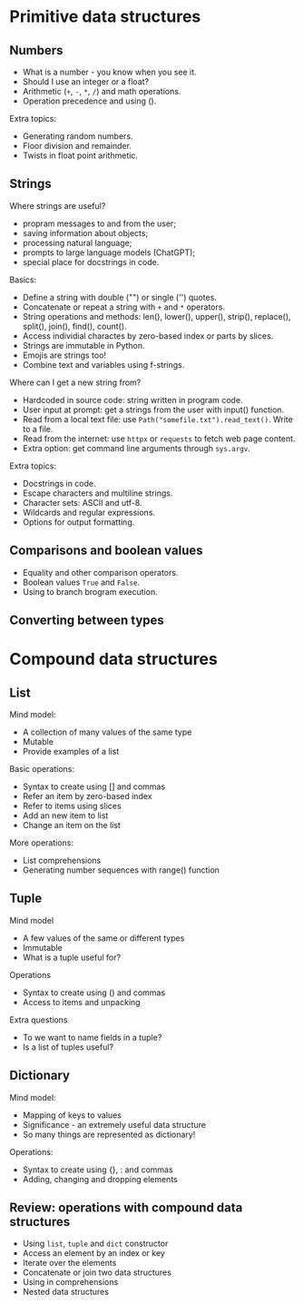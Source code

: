 # Primitive data structures

## Numbers

- What is a number - you know when you see it.
- Should I use an integer or a float?
- Arithmetic (`+`, `-`, `*`, `/`) and math operations.
- Operation precedence and using ().

Extra topics:

- Generating random numbers.
- Floor division and remainder.
- Twists in float point arithmetic.

## Strings

Where strings are useful?

- propram messages to and from the user;
- saving information about objects;
- processing natural language;
- prompts to large language models (ChatGPT);
- special place for docstrings in code.

Basics:

- Define a string with double ("") or single ('') quotes.
- Concatenate or repeat a string with `+` and `*` operators.
- String operations and methods: len(), lower(), upper(), strip(), replace(), split(), join(), find(), count().
- Access individial charactes by zero-based index or parts by slices.
- Strings are immutable in Python.
- Emojis are strings too!
- Combine text and variables using f-strings.

Where can I get a new string from?

- Hardcoded in source code: string written in program code.
- User input at prompt: get a strings from the user with input() function.
- Read from a local text file: use `Path("somefile.txt").read_text()`. Write to a file.
- Read from the internet: use `httpx` or `requests` to fetch web page content.
- Extra option: get command line arguments through `sys.argv`.

Extra topics:

- Docstrings in code.
- Escape characters and multiline strings.
- Character sets: ASCII and utf-8.
- Wildcards and regular expressions.
- Options for output formatting.

## Comparisons and boolean values

- Equality and other comparison operators.
- Boolean values `True` and `False`.
- Using to branch brogram execution.

## Converting between types

# Compound data structures

## List

Mind model:

- A collection of many values of the same type
- Mutable
- Provide examples of a list

Basic operations:

- Syntax to create using [] and commas
- Refer an item by zero-based index
- Refer to items using slices
- Add an new item to list
- Change an item on the list

More operations:

- List comprehensions
- Generating number sequences with range() function

## Tuple

Mind model

- A few values of the same or different types
- Immutable
- What is a tuple useful for?

Operations

- Syntax to create using () and commas
- Access to items and unpacking

Extra questions

- To we want to name fields in a tuple?
- Is a list of tuples useful?

## Dictionary

Mind model:

- Mapping of keys to values
- Significance - an extremely useful data structure
- So many things are represented as dictionary!

Operations:

- Syntax to create using {}, : and commas
- Adding, changing and dropping elements

## Review: operations with compound data structures

- Using `list`, `tuple` and `dict` constructor
- Access an element by an index or key
- Iterate over the elements
- Concatenate or join two data structures
- Using in comprehensions
- Nested data structures
